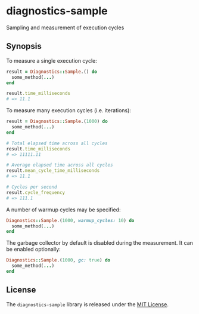 # diagnostics-sample

Sampling and measurement of execution cycles

## Synopsis

To measure a single execution cycle:

```ruby
result = Diagnostics::Sample.() do
  some_method(...)
end

result.time_milliseconds
# => 11.1
```

To measure many execution cycles (i.e. iterations):

```ruby
result = Diagnostics::Sample.(1000) do
  some_method(...)
end

# Total elapsed time across all cycles
result.time_milliseconds
# => 11111.11

# Average elapsed time across all cycles
result.mean_cycle_time_milliseconds
# => 11.1

# Cycles per second
result.cycle_frequency
# => 111.1
```

A number of warmup cycles may be specified:

```ruby
Diagnostics::Sample.(1000, warmup_cycles: 10) do
  some_method(...)
end
```

The garbage collector by default is disabled during the measurement. It can be enabled optionally:

```ruby
Diagnostics::Sample.(1000, gc: true) do
  some_method(...)
end
```

## License

The `diagnostics-sample` library is released under the [MIT License](https://github.com/eventide-project/diagnostics-sample/blob/master/MIT-License.txt).
